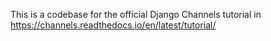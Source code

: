 This is a codebase for the official Django Channels tutorial in https://channels.readthedocs.io/en/latest/tutorial/